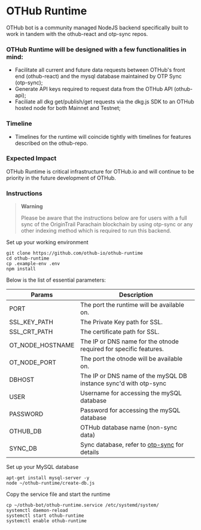 # OTHub Runtime

OTHub bot is a community managed NodeJS backend specifically built to work in tandem with the othub-react and otp-sync repos.

### OTHub Runtime will be designed with a few functionalities in mind:
- Facilitate all current and future data requests between OTHub's front end (othub-react) and the mysql database maintained by OTP Sync (otp-sync);
- Generate API keys required to request data from the OTHub API (othub-api);
- Faciliate all dkg get/publish/get requests via the dkg.js SDK to an OTHub hosted node for both Mainnet and Testnet;

### Timeline
- Timelines for the runtime will coincide tightly with timelines for features described on the othub-repo.

### Expected Impact
OTHub Runtime is critical infrastructure for OTHub.io and will continue to be priority in the future development of OTHub.

### Instructions
> **Warning**
> 
> Please be aware that the instructions below are for users with a full sync of the OriginTrail Parachain blockchain by using otp-sync or any other indexing method which is required to run this backend. 

Set up your working environment
```
git clone https://github.com/othub-io/othub-runtime
cd othub-runtime
cp .example-env .env
npm install
```
Below is the list of essential parameters:

| Params            | Description                                |
|-------------------|-------------------------------------------|
| PORT              | The port the runtime will be available on. |
| SSL_KEY_PATH             | The Private Key path for SSL.                            |
| SSL_CRT_PATH           | The certificate path for SSL.                              |
| OT_NODE_HOSTNAME       | The IP or DNS name for the otnode required for specific features.                 |
| OT_NODE_PORT            | The port the otnode will be available on.             |
| DBHOST            | The IP or DNS name of the mySQL DB instance sync'd with otp-sync             |
| USER              | Username for accessing the mySQL database         |
| PASSWORD          | Password for accessing the mySQL database         |
| OTHUB_DB          | OTHub database name (non-sync data)                          |
| SYNC_DB           | Sync database, refer to [otp-sync](https://github.com/othub-io/otp-sync) for details               |

Set up your MySQL database
```
apt-get install mysql-server -y
node ~/othub-runtime/create-db.js
```
Copy the service file and start the runtime
```
cp ~/othub-bot/othub-runtime.service /etc/systemd/system/
systemctl daemon-reload
systemctl start othub-runtime
systemctl enable othub-runtime
```